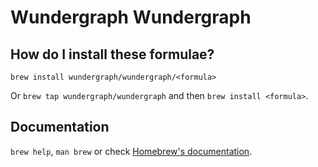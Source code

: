 # Wundergraph Wundergraph

## How do I install these formulae?

`brew install wundergraph/wundergraph/<formula>`

Or `brew tap wundergraph/wundergraph` and then `brew install <formula>`.

## Documentation

`brew help`, `man brew` or check [Homebrew's documentation](https://docs.brew.sh).
